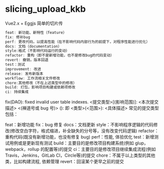 # slicing_upload_kkb
Vue2.x + Eggjs 简单的切片传



 

```js
feat: 新功能、新特性（feature）
fix: 修补bug
perf: 更改代码，以提高性能（在不影响代码内部行为的前提下，对程序性能进行优化）
docs: 文档（documentation）
style:格式（不影响代码运行的变动）
refactor: 重构（即不是新增功能，也不是修改bug的代码变动）
revert: 撤销，版本回退
test：测试
improvement: 改进
release: 发布新版本
workflow: 工作流相关文件修改
chore:其他修改（不在上述类型中的修改）
build: 打包，影响项目构建或依赖项修改
ci: 持续集成
```

fix(DAO): fixed invalid user table indexes.
<提交类型>[(影响范围)]: <本次提交描述> <(禅道号或 bug 号)>
<type>(<scope>): <subject>
即
<类型>(<范围>): <具体描述>
常见的提交类型包括：

feat：新增功能
fix：bug 修复
docs：文档更新
style：不影响程序逻辑的代码修改(修改空白字符，格式缩进，补全缺失的分号等，没有改变代码逻辑)
refactor：重构代码(既没有新增功能，也没有修复 bug)
perf：性能, 体验优化
test：新增测试用例或是更新现有测试
build：主要目的是修改项目构建系统(例如 glup，webpack，rollup 的配置等)的提交
ci：主要目的是修改项目继续集成流程(例如 Travis，Jenkins，GitLab CI，Circle等)的提交
chore：不属于以上类型的其他类，比如构建流程, 依赖管理
revert：回滚某个更早之前的提交